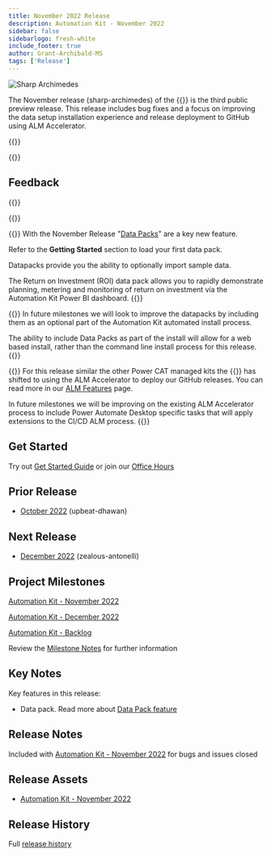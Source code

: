```yaml
---
title: November 2022 Release
description: Automation Kit - November 2022
sidebar: false
sidebarlogo: fresh-white
include_footer: true
author: Grant-Archibald-MS
tags: ['Release']
---
```


<div class="optional">

![Sharp Archimedes](/images/sharp-archimedes.png)

The November release (sharp-archimedes) of the {{<product-name>}} is the third public preview release. This release includes bug fixes and a focus on improving the data setup installation experience and release deployment to GitHub using ALM Accelerator.

</div>

{{<presentation slides="1,2,3">}}

<div class="optional">

{{<presentationStyles>}}

## Feedback

{{<questions name="/content/en-us/releases/november-2022.json" completed="Thank you for providing feedback" showNavigationButtons=false >}}

</div>

{{<slideStyles>}}

{{<slide  id="slide1" audio="releases/november-2022/DataPacks.mp3" description="Automation Kit Overview" image="releases/november-2022/DataPacks.svg" >}}
With the November Release "[Data Packs](/features/datapacks)" are a key new feature.

Refer to the **Getting Started** section to load your first data pack.

Datapacks provide you the ability to optionally import sample data.

The Return on Investment (ROI) data pack allows you to rapidly demonstrate planning, metering and monitoring of return on investment via the Automation Kit Power BI dashboard.
{{</slide>}}

{{<slide  id="slide2" audio="releases/november-2022/DataPacks-WhatsNext.mp3" description="Automation Kit Features" image="releases/november-2022/DataPacks-WhatsNext.svg?v=1" >}}
In future milestones we will look to improve the datapacks by including them as an optional part of the Automation Kit automated install process.

The ability to include Data Packs as part of the install will allow for a web based install, rather than the command line install process for this release.
{{</slide>}}


{{<slide id="slide3" audio="releases/november-2022/alm-roadmap.mp3" description="ALM Roadmap" localImage="/images/illustrations/alm-roadmap-2022-11.svg" >}}
For this release similar the other Power CAT managed kits the {{<product-name>}} has shifted to using the ALM Accelerator to deploy our GitHub releases. You can read more in our [ALM Features](/features/alm) page.

In future milestones we will be improving on the existing ALM Accelerator process to include Power Automate Desktop specific tasks that will apply extensions to the CI/CD ALM process.
{{</slide>}}

<div class="optional">

## Get Started

Try out [Get Started Guide](/get-started) or join our [Office Hours](/office-hours)

## Prior Release

- [October 2022](/releases/october-2022) (upbeat-dhawan)

## Next Release

- [December 2022](/releases/december-2022) (zealous-antonelli)

## Project Milestones

[Automation Kit - November 2022](https://github.com/orgs/microsoft/projects/486/views/4)

[Automation Kit - December 2022](https://github.com/orgs/microsoft/projects/486/views/5)

[Automation Kit - Backlog](https://github.com/orgs/microsoft/projects/486/views/1)

Review the [Milestone Notes](/releases/milestones) for further information

## Key Notes

Key features in this release:

- Data pack. Read more about [Data Pack feature](/features/datapacks)

## Release Notes

Included with [Automation Kit - November 2022](https://github.com/microsoft/powercat-automation-kit/releases/tag/AutomationKit-November2022) for bugs and issues closed

## Release Assets

- [Automation Kit - November 2022](https://github.com/microsoft/powercat-automation-kit/releases/tag/AutomationKit-November2022)

## Release History

Full [release history](/releases)

</div>
